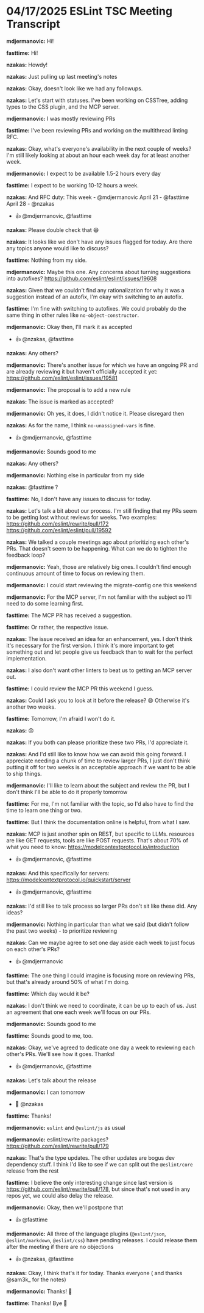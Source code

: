 # 04/17/2025 ESLint TSC Meeting Transcript

**mdjermanovic:** Hi!

**fasttime:** Hi!

**nzakas:** Howdy!

**nzakas:** Just pulling up last meeting's notes

**nzakas:** Okay, doesn't look like we had any followups.

**nzakas:** Let's start with statuses. I've been working on CSSTree, adding types to the CSS plugin, and the MCP server.

**mdjermanovic:** I was mostly reviewing PRs

**fasttime:** I've been reviewing PRs and working on the multithread linting RFC.

**nzakas:** Okay, what's everyone's availability in the next couple of weeks? I'm still likely looking at about an hour each week day for at least another week.

**mdjermanovic:** I expect to be available 1.5-2 hours every day

**fasttime:** I expect to be working 10-12 hours a week.

**nzakas:** And RFC duty:
This week - @mdjermanovic
April 21 - @fasttime 
April 28 - @nzakas
 * 👍 @mdjermanovic, @fasttime

**nzakas:** Please double check that 😄

**nzakas:** It looks like we don't have any issues flagged for today. Are there any topics anyone would like to discuss?

**fasttime:** Nothing from my side.

**mdjermanovic:** Maybe this one. Any concerns about turning suggestions into autofixes? https://github.com/eslint/eslint/issues/19608

**nzakas:** Given that we couldn't find any rationalization for why it was a suggestion instead of an autofix, I'm okay with switching to an autofix.

**fasttime:** I'm fine with switching to autofixes. We could probably do the same thing in other rules like `no-object-constructor`.

**mdjermanovic:** Okay then, I'll mark it as accepted
 * 👍 @nzakas, @fasttime

**nzakas:** Any others?

**mdjermanovic:** There's another issue for which we have an ongoing PR and are already reviewing it but haven't officially accepted it yet: https://github.com/eslint/eslint/issues/19581

**mdjermanovic:** The proposal is to add a new rule

**nzakas:** The issue is marked as accepted?

**mdjermanovic:** Oh yes, it does, I didn't notice it. Please disregard then

**nzakas:** As for the name, I think `no-unassigned-vars` is fine.
 * 👍 @mdjermanovic, @fasttime

**mdjermanovic:** Sounds good to me

**nzakas:** Any others?

**mdjermanovic:** Nothing else in particular from my side

**nzakas:** @fasttime ?

**fasttime:** No, I don't have any issues to discuss for today.

**nzakas:** Let's talk a bit about our process. I'm still finding that my PRs seem to be getting lost without reviews for weeks. Two examples:
https://github.com/eslint/rewrite/pull/172
https://github.com/eslint/eslint/pull/19592

**nzakas:** We talked a couple meetings ago about prioritizing each other's PRs. That doesn't seem to be happening. What can we do to tighten the feedback loop?

**mdjermanovic:** Yeah, those are relatively big ones. I couldn't find enough continuous amount of time to focus on reviewing them.

**mdjermanovic:** I could start reviewing the migrate-config one this weekend

**mdjermanovic:** For the MCP server, I'm not familiar with the subject so I'll need to do some learning first.

**fasttime:** The MCP PR has received a suggestion.

**fasttime:** Or rather, the respective issue.

**nzakas:** The issue received an idea for an enhancement, yes. I don't think it's necessary for the first version. I think it's more important to get something out and let people give us feedback than to wait for the perfect implementation.

**nzakas:** I also don't want other linters to beat us to getting an MCP server out.

**fasttime:** I could review the MCP PR this weekend I guess.

**nzakas:** Could I ask you to look at it before the release? 😄 Otherwise it's another two weeks.

**fasttime:** Tomorrow, I'm afraid I won't do it.

**nzakas:** 😢

**nzakas:** If you both can please prioritize these two PRs, I'd appreciate it.

**nzakas:** And I'd still like to know how we can avoid this going forward. I appreciate needing a chunk of time to review larger PRs, I just don't think putting it off for two weeks is an acceptable approach if we want to be able to ship things.

**mdjermanovic:** I'll like to learn about the subject and review the PR, but I don't think I'll be able to do it properly tomorrow

**fasttime:** For me, I'm not familiar with the topic, so I'd also have to find the time to learn one thing or two.

**fasttime:** But I think the documentation online is helpful, from what I saw.

**nzakas:** MCP is just another spin on REST, but specific to LLMs. resources are like GET requests, tools are like POST requests. That's about 70% of what you need to know: https://modelcontextprotocol.io/introduction
 * 👍 @mdjermanovic, @fasttime

**nzakas:** And this specifically for servers: https://modelcontextprotocol.io/quickstart/server
 * 👍 @mdjermanovic, @fasttime

**nzakas:** I'd still like to talk process so larger PRs don't sit like these did. Any ideas?

**mdjermanovic:** Nothing in particular than what we said (but didn't follow the past two weeks)  - to prioritize reviewing

**nzakas:** Can we maybe agree to set one day aside each week to just focus on each other's PRs?
 * 👍 @mdjermanovic

**fasttime:** The one thing I could imagine is focusing more on reviewing PRs, but that's already around 50% of what I'm doing.

**fasttime:** Which day would it be?

**nzakas:** I don't think we need to coordinate, it can be up to each of us. Just an agreement that one each week we'll focus on our PRs.

**mdjermanovic:** Sounds good to me

**fasttime:** Sounds good to me, too.

**nzakas:** Okay, we've agreed to dedicate one day a week to reviewing each other's PRs. We'll see how it goes. Thanks!
 * 👍 @mdjermanovic, @fasttime

**nzakas:** Let's talk about the release

**mdjermanovic:** I can tomorrow
 * 🙏 @nzakas

**fasttime:** Thanks!

**mdjermanovic:** `eslint` and `@eslint/js` as usual

**mdjermanovic:** eslint/rewrite packages? https://github.com/eslint/rewrite/pull/179

**nzakas:** That's the type updates. The other updates are bogus dev dependency stuff. I think I'd like to see if we can split out the `@eslint/core` release from the rest

**fasttime:** I believe the only interesting change since last version is https://github.com/eslint/rewrite/pull/178, but since that's not used in any repos yet, we could also delay the release.

**mdjermanovic:** Okay, then we'll postpone that
 * 👍 @fasttime

**mdjermanovic:** All three of the language plugins (`@eslint/json`, `@eslint/markdown`, `@eslint/css`) have pending releases. I could release them after the meeting if there are no objections
 * 👍 @nzakas, @fasttime

**nzakas:** Okay, I think that's it for today. Thanks everyone ( and thanks @sam3k_ for the notes)

**mdjermanovic:** Thanks! 👋

**fasttime:** Thanks! Bye 👋
